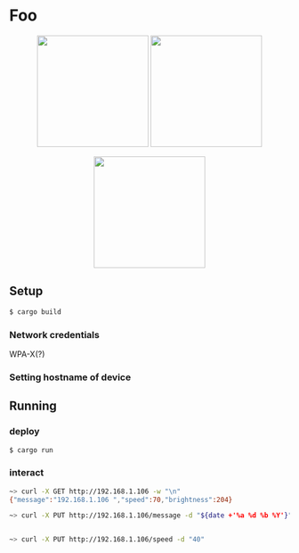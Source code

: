 
# Foo

<p align="center">
  <img src="https://i.imgur.com/guq8wpp.gif" height="200" />
  <img src="https://i.imgur.com/KkfQT6n.jpg" height="200" />
</p>
<p align="center">
  <img src="https://i.imgur.com/V4uO5r2.gif" height="200" />
</p>

## Setup

```sh
$ cargo build
```
### Network credentials

WPA-X(?)

### Setting hostname of device

## Running

### deploy

```sh
$ cargo run
```

### interact

```sh
~> curl -X GET http://192.168.1.106 -w "\n"
{"message":"192.168.1.106 ","speed":70,"brightness":204}

~> curl -X PUT http://192.168.1.106/message -d "${date +'%a %d %b %Y'}"


~> curl -X PUT http://192.168.1.106/speed -d "40"
```